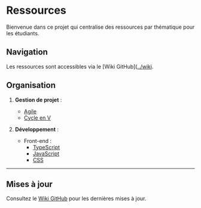 # Ressources 

Bienvenue dans ce projet qui centralise des ressources par thématique pour les étudiants.

## Navigation
Les ressources sont accessibles via le [Wiki GitHub]([../wiki](https://github.com/StephaneTy-Pro/ressourcerie/wiki).

## Organisation
1. **Gestion de projet** :
   - [Agile](https://gist.github.com/votre-utilisateur/agile_resources)
   - [Cycle en V](https://gist.github.com/votre-utilisateur/cycle-en-v_resources)

2. **Développement** :
   - Front-end :
     - [TypeScript](https://gist.github.com/votre-utilisateur/typescript_resources)
     - [JavaScript](https://gist.github.com/votre-utilisateur/javascript_resources)
     - [CSS](https://gist.github.com/votre-utilisateur/css_resources)
---

## Mises à jour
Consultez le [Wiki GitHub](./wiki) pour les dernières mises à jour.
